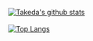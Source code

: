 [![Takeda's github stats](https://github-readme-stats.vercel.app/api?username=windware1203&show_icons=true&theme=cobalt)](https://github.com/windware1203/github-readme-stats)
<br><br>
[![Top Langs](https://github-readme-stats.vercel.app/api/top-langs/?username=windware1203&layout=compact)](https://github.com/windware1203/github-readme-stats)
